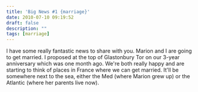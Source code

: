 ```yaml
---
title: 'Big News #1 {marriage}'
date: 2010-07-10 09:19:52
draft: false
description: ""
tags: [marriage]
---
```


I have some really fantastic news to share with you. Marion and I are going to get married. I proposed at the top of Glastonbury Tor on our 3-year anniversary which was one month ago. We're both really happy and are starting to think of places in France where we can get married. It'll be somewhere next to the sea, either the Med (where Marion grew up) or the Atlantic (where her parents live now).